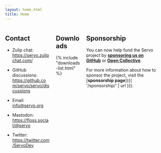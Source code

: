```yaml
---
layout: home.html
title: Home
---
```


<div class="columns">
  <div class="column">

## Contact

* Zulip chat: <https://servo.zulipchat.com/>
* GitHub discussions: <https://github.com/servo/servo/discussions>
* Email: <info@servo.org>
* Mastodon: <https://floss.social/@servo>
* Twitter: <https://twitter.com/ServoDev>

  </div>
  <div class="column">

## Downloads

{% include "downloads-list.html" %}

  </div>
  <div class="column">

## Sponsorship

You can now help fund the Servo project by [**sponsoring us on GitHub**](https://github.com/sponsors/servo) or [**Open Collective**](https://opencollective.com/servo).

For more information about how to sponsor the project, visit the [**sponsorship page**]({{ '/sponsorship/' | url }}).

  </div>
</div>

